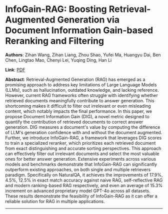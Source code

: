 # InfoGain-RAG: Boosting Retrieval-Augmented Generation via Document Information Gain-based Reranking and Filtering 

**Authors**: Zihan Wang, Zihan Liang, Zhou Shao, Yufei Ma, Huangyu Dai, Ben Chen, Lingtao Mao, Chenyi Lei, Yuqing Ding, Han Li  

**Link**: [PDF](https://arxiv.org/pdf/2509.12765)  

**Abstract**: Retrieval-Augmented Generation (RAG) has emerged as a promising approach to address key limitations of Large Language Models (LLMs), such as hallucination, outdated knowledge, and lacking reference. However, current RAG frameworks often struggle with identifying whether retrieved documents meaningfully contribute to answer generation. This shortcoming makes it difficult to filter out irrelevant or even misleading content, which notably impacts the final performance. In this paper, we propose Document Information Gain (DIG), a novel metric designed to quantify the contribution of retrieved documents to correct answer generation. DIG measures a document's value by computing the difference of LLM's generation confidence with and without the document augmented. Further, we introduce InfoGain-RAG, a framework that leverages DIG scores to train a specialized reranker, which prioritizes each retrieved document from exact distinguishing and accurate sorting perspectives. This approach can effectively filter out irrelevant documents and select the most valuable ones for better answer generation. Extensive experiments across various models and benchmarks demonstrate that InfoGain-RAG can significantly outperform existing approaches, on both single and multiple retrievers paradigm. Specifically on NaturalQA, it achieves the improvements of 17.9%, 4.5%, 12.5% in exact match accuracy against naive RAG, self-reflective RAG and modern ranking-based RAG respectively, and even an average of 15.3% increment on advanced proprietary model GPT-4o across all datasets. These results demonstrate the feasibility of InfoGain-RAG as it can offer a reliable solution for RAG in multiple applications. 

---
